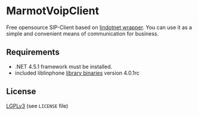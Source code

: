 MarmotVoipClient
================

Free opensource SIP-Client based on [lindotnet wrapper](https://github.com/FirsovMS/lindotnet).
You can use it as a simple and convenient means of communication for business.

Requirements
------------

* .NET 4.5.1 framework must be installed.
* included liblinphone [library binaries](https://github.com/FirsovMS/lindotnet/sdk/linphone.zip) version 4.0.1rc

License
-------
[LGPLv3](http://en.wikipedia.org/wiki/GNU_Lesser_General_Public_License) (see `LICENSE` file)
